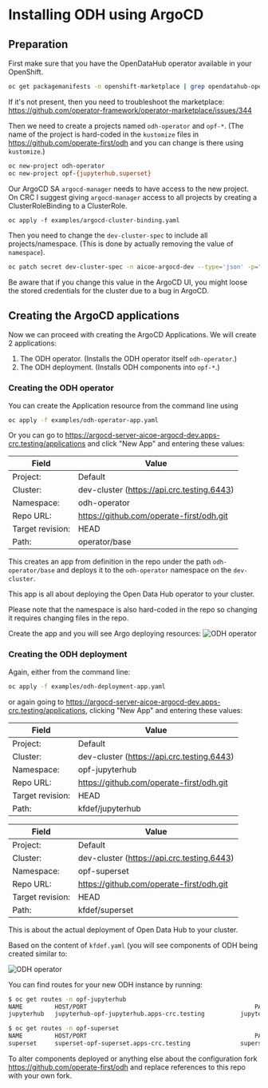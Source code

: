 # Installing ODH using ArgoCD

## Preparation

First make sure that you have the OpenDataHub operator available in your OpenShift.

```bash
oc get packagemanifests -n openshift-marketplace | grep opendatahub-operator
```

If it's not present, then you need to troubleshoot the marketplace: https://github.com/operator-framework/operator-marketplace/issues/344

Then we need to create a projects named `odh-operator` and `opf-*`. (The name of the project is hard-coded in the `kustomize` files in https://github.com/operate-first/odh and you can change is there using `kustomize`.)

```bash
oc new-project odh-operator
oc new-project opf-{jupyterhub,superset}
```

Our ArgoCD SA `argocd-manager` needs to have access to the new project. On CRC I suggest giving `argocd-manager` access to all projects by creating a ClusterRoleBinding to a ClusterRole.

`oc apply -f examples/argocd-cluster-binding.yaml`

Then you need to change the `dev-cluster-spec` to include all projects/namespace. (This is done by actually removing the value of `namespace`).

```bash
oc patch secret dev-cluster-spec -n aicoe-argocd-dev --type='json' -p="[{'op': 'replace', 'path': '/data/namespaces', 'value':''}]"
```

Be aware that if you change this value in the ArgoCD UI, you might loose the stored credentials for the cluster due to a bug in ArgoCD.

## Creating the ArgoCD applications

Now we can proceed with creating the ArgoCD Applications. We will create 2 applications:

1. The ODH operator. (Installs the ODH operator itself `odh-operator`.)
1. The ODH deployment. (Installs ODH components into `opf-*`.)

### Creating the ODH operator

You can create the Application resource from the command line using

```bash
oc apply -f examples/odh-operator-app.yaml
```

Or you can go to https://argocd-server-aicoe-argocd-dev.apps-crc.testing/applications and click "New App" and entering these values:

| Field            | Value                                      |
| ---------------- | ------------------------------------------ |
| Project:         | Default                                    |
| Cluster:         | dev-cluster (https://api.crc.testing.6443) |
| Namespace:       | odh-operator                               |
| Repo URL:        | https://github.com/operate-first/odh.git   |
| Target revision: | HEAD                                       |
| Path:            | operator/base                              |

This creates an app from definition in the repo under the path `odh-operator/base` and deploys it to the `odh-operator` namespace on the `dev-cluster`.

This app is all about deploying the Open Data Hub operator to your cluster.

Please note that the namespace is also hard-coded in the repo so changing it requires changing files in the repo.

Create the app and you will see Argo deploying resources:
![ODH operator](../assets/images/crc/odh-operator.png)

### Creating the ODH deployment

Again, either from the command line:

```bash
oc apply -f examples/odh-deployment-app.yaml
```

or again going to https://argocd-server-aicoe-argocd-dev.apps-crc.testing/applications, clicking "New App" and entering these values:

| Field            | Value                                      |
| ---------------- | ------------------------------------------ |
| Project:         | Default                                    |
| Cluster:         | dev-cluster (https://api.crc.testing.6443) |
| Namespace:       | opf-jupyterhub                             |
| Repo URL:        | https://github.com/operate-first/odh.git   |
| Target revision: | HEAD                                       |
| Path:            | kfdef/jupyterhub                           |

| Field            | Value                                      |
| ---------------- | ------------------------------------------ |
| Project:         | Default                                    |
| Cluster:         | dev-cluster (https://api.crc.testing.6443) |
| Namespace:       | opf-superset                               |
| Repo URL:        | https://github.com/operate-first/odh.git   |
| Target revision: | HEAD                                       |
| Path:            | kfdef/superset                             |

This is about the actual deployment of Open Data Hub to your cluster.

Based on the content of `kfdef.yaml` (you will see components of ODH being created similar to:

![ODH operator](../assets/images/crc/odh-deployment.png)

You can find routes for your new ODH instance by running:

```bash
$ oc get routes -n opf-jupyterhub
NAME         HOST/PORT                                               PATH   SERVICES     PORT       TERMINATION     WILDCARD
jupyterhub   jupyterhub-opf-jupyterhub.apps-crc.testing          jupyterhub   8080-tcp   edge/Redirect   None

$ oc get routes -n opf-superset
NAME         HOST/PORT                                               PATH   SERVICES     PORT       TERMINATION     WILDCARD
superset     superset-opf-superset.apps-crc.testing              superset     8088-tcp                   None
```

To alter components deployed or anything else about the configuration fork https://github.com/operate-first/odh and replace references to this repo with your own fork.
